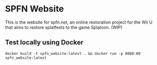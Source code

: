 # SPFN Website

This is the website for spfn.net, an online restoration project for the Wii U that aims to restore splatfests to the game Splatoon. (WIP)

## Test locally using Docker

`docker build -t spfn_website:latest . && docker run -p 8080:80 spfn_website:latest`